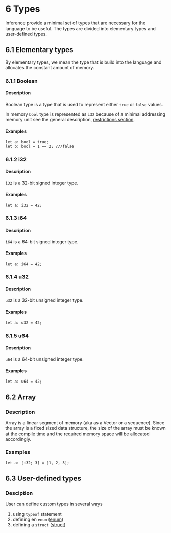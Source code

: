 # 6 Types

Inference provide a minimal set of types that are necessary for the language to be useful. The types are divided into elementary types and user-defined types.

## 6.1 Elementary types

By elementary types, we mean the type that is build into the language and allocates the constant amount of memory.

### 6.1.1 Boolean

#### Description

Boolean type is a type that is used to represent either `true` or `false` values.

In memory `bool` type is represented as `i32` because of a minimal addressing memory unit see the general description, [restrictions section](./general-description.md#restrictions).

#### Examples

```inference
let a: bool = true;
let b: bool = 1 == 2; ///false
```

### 6.1.2 i32

#### Description

`i32` is a 32-bit signed integer type.

#### Examples

```inference
let a: i32 = 42;
```

### 6.1.3 i64

#### Description

`i64` is a 64-bit signed integer type.

#### Examples

```inference
let a: i64 = 42;
```

### 6.1.4 u32

#### Description

`u32` is a 32-bit unsigned integer type.

#### Examples

```inference
let a: u32 = 42;
```

### 6.1.5 u64

#### Description

`u64` is a 64-bit unsigned integer type.

#### Examples

```inference
let a: u64 = 42;
```

## 6.2 Array

### Description

Array is a linear segment of memory (aka as a Vector or a sequence). Since the array is a fixed sized data structure, the size of the array must be known at the compile time and the required memory space will be allocated accordingly.

### Examples

```inference
let a: [i32; 3] = [1, 2, 3];
```

## 6.3 User-defined types

### Desciption

User can define custom types in several ways

1. using `typeof` statement
2. defining en `enum` ([enum](../Definitions/enum.md))
3. defining a `struct` ([struct](../Definitions/struct.md))
